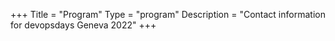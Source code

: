 +++
Title = "Program"
Type = "program"
Description = "Contact information for devopsdays Geneva 2022"
+++
